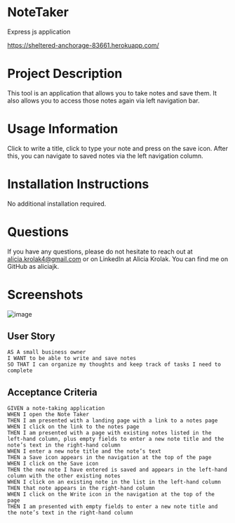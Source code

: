 # NoteTaker
Express js application

https://sheltered-anchorage-83661.herokuapp.com/

# Project Description
This tool is an application that allows you to take notes and save them. It also allows you to access those notes again via left navigation bar. 

# Usage Information
Click to write a title, click to type your note and press on the save icon. After this, you can navigate to saved notes via the left navigation column.

# Installation Instructions
No additional installation required.

# Questions
If you have any questions, please do not hesitate to reach out at alicia.krolak4@gmail.com or on LinkedIn at Alicia Krolak.
You can find me on GitHub as aliciajk. 

# Screenshots
![image](https://user-images.githubusercontent.com/78323646/118414396-50058c80-b672-11eb-99ca-2a96d0b2cddf.png)


## User Story

```
AS A small business owner
I WANT to be able to write and save notes
SO THAT I can organize my thoughts and keep track of tasks I need to complete
```


## Acceptance Criteria

```
GIVEN a note-taking application
WHEN I open the Note Taker
THEN I am presented with a landing page with a link to a notes page
WHEN I click on the link to the notes page
THEN I am presented with a page with existing notes listed in the left-hand column, plus empty fields to enter a new note title and the note’s text in the right-hand column
WHEN I enter a new note title and the note’s text
THEN a Save icon appears in the navigation at the top of the page
WHEN I click on the Save icon
THEN the new note I have entered is saved and appears in the left-hand column with the other existing notes
WHEN I click on an existing note in the list in the left-hand column
THEN that note appears in the right-hand column
WHEN I click on the Write icon in the navigation at the top of the page
THEN I am presented with empty fields to enter a new note title and the note’s text in the right-hand column
```

